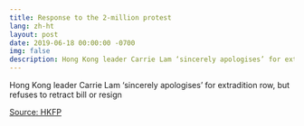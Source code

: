 ```yaml
---
title: Response to the 2-million protest
lang: zh-ht
layout: post
date: 2019-06-18 00:00:00 -0700
img: false
description: Hong Kong leader Carrie Lam ‘sincerely apologises’ for extradition row, but refuses to retract bill or resign
---
```


Hong Kong leader Carrie Lam ‘sincerely apologises’ for extradition row, but refuses to retract bill or resign


[Source: HKFP](https://www.hongkongfp.com/2019/06/18/live-hong-kong-leader-carrie-lam-sincerely-apologises-extradition-row/)